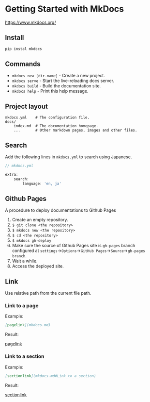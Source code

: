 # Getting Started with MkDocs

<https://www.mkdocs.org/>

## Install

```bash
pip instal mkdocs
```

## Commands

* `mkdocs new [dir-name]` - Create a new project.
* `mkdocs serve` - Start the live-reloading docs server.
* `mkdocs build` - Build the documentation site.
* `mkdocs help` - Print this help message.

## Project layout

    mkdocs.yml    # The configuration file.
    docs/
        index.md  # The documentation homepage.
        ...       # Other markdown pages, images and other files.

## Search

Add the following lines in `mkdocs.yml` to search using Japanese.

```javascript
// mkdocs.yml

extra:
    search:
        language: 'en, ja'
```

## Github Pages

A procedure to deploy documentations to Github Pages

1. Create an empty repository.
1. `$ git clone <the repository>`
1. `$ mkdocs new <the repository>`
1. `$ cd <the repository>`
1. `$ mkdocs gh-deploy`
1. Make sure the source of Github Pages site is `gh-pages` branch configured at `settings`→`Options`→`GitHub Pages`→`Source`→`gh-pages branch`.
1. Wait a while.
1. Access the deployed site.

## Link

Use relative path from the current file path.

### Link to a page

Example:

```markdown
[pagelink](mkdocs.md)
```

Result:

[pagelink](mkdocs.md)

### Link to a section

Example:

```markdown
[sectionlink](mkdocs.md#Link_to_a_section)
```

Result:

[sectionlink](mkdocs.md#Link_to_a_section)
